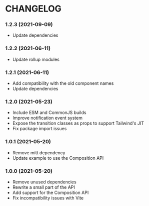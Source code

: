 # CHANGELOG

<a name="1.2.3"></a>
### 1.2.3 (2021-09-09)

* Update dependencies

<a name="1.2.2"></a>
### 1.2.2 (2021-06-11)

* Update rollup modules

<a name="1.2.1"></a>
### 1.2.1 (2021-06-11)

* Add compatibility with the old component names
* Update dependencies

<a name="1.2.0"></a>
### 1.2.0 (2021-05-23)

* Include ESM and CommonJS builds
* Improve notification event system
* Expose the transition classes as props to support Tailwind's JIT
* Fix package import issues

<a name="1.0.1"></a>
### 1.0.1 (2021-05-20)

* Remove mitt dependency
* Update example to use the Composition API

<a name="1.0.0"></a>
### 1.0.0 (2021-05-20)

* Remove unused dependencies
* Rewrite a small part of the API
* Add support for the Composition API
* Fix incompatibility issues with Vite
